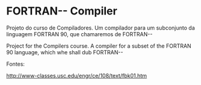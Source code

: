 # FORTRAN-- Compiler

Projeto do curso de Compiladores. Um compilador para um subconjunto da linguagem FORTRAN 90, que chamaremos de FORTRAN--

Project for the Compilers course. A compiler for a subset of the FORTRAN 90 language, which whe shall dub FORTRAN--


Fontes:

http://www-classes.usc.edu/engr/ce/108/text/fbk01.htm
